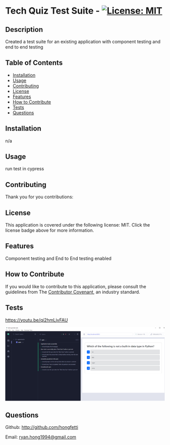 # Tech Quiz Test Suite - [![License: MIT](https://img.shields.io/badge/License-MIT-yellow.svg)](https://opensource.org/license/MIT)
## Description

Created a test suite for an existing application with component testing and end to end testing

## Table of Contents 

- [Installation](#installation)
- [Usage](#usage)
- [Contributing](#contributing)
- [License](#license)
- [Features](#features)
- [How to Contribute](#how-to-contribute)
- [Tests](#tests)
- [Questions](#questions)

## Installation

n/a

## Usage

run test in cypress

## Contributing

Thank you for you contributions:


## License

This application is covered under the following license: MIT.
Click the license badge above for more information.

## Features

Component testing and End to End testing enabled

## How to Contribute

If you would like to contribute to this application, please consult the guidelines from The [Contributor Covenant](https://www.contributor-covenant.org/), an industry standard.

## Tests

https://youtu.be/qi2hmLjvFAU

![Alt text](./assets/images/tech-quiz-ss.PNG)

## Questions

Github: http://github.com/hongfetti

Email: ryan.hong1994@gmail.com
